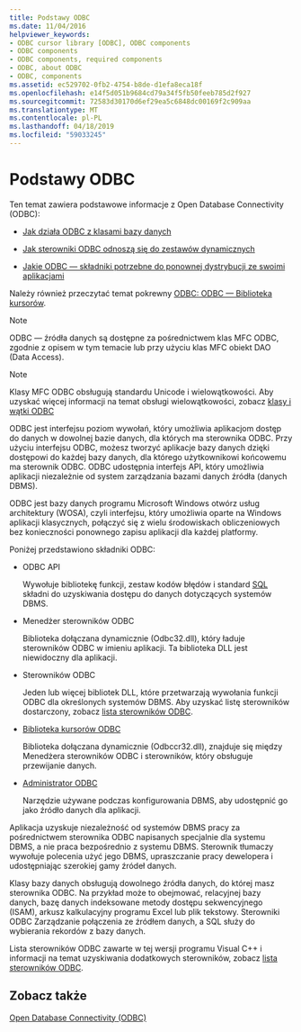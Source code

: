 ```yaml
---
title: Podstawy ODBC
ms.date: 11/04/2016
helpviewer_keywords:
- ODBC cursor library [ODBC], ODBC components
- ODBC components
- ODBC components, required components
- ODBC, about ODBC
- ODBC, components
ms.assetid: ec529702-0fb2-4754-b8de-d1efa8eca18f
ms.openlocfilehash: e14f5d051b9684cd79a34f5fb50feeb785d2f927
ms.sourcegitcommit: 72583d30170d6ef29ea5c6848dc00169f2c909aa
ms.translationtype: MT
ms.contentlocale: pl-PL
ms.lasthandoff: 04/18/2019
ms.locfileid: "59033245"
---
```

# <a name="odbc-basics"></a>Podstawy ODBC

Ten temat zawiera podstawowe informacje z Open Database Connectivity (ODBC):

- [Jak działa ODBC z klasami bazy danych](../../data/odbc/odbc-and-the-database-classes.md)

- [Jak sterowniki ODBC odnoszą się do zestawów dynamicznych](../../data/odbc/odbc-driver-requirements-for-dynasets.md)

- [Jakie ODBC — składniki potrzebne do ponownej dystrybucji ze swoimi aplikacjami](../../data/odbc/redistributing-odbc-components-to-your-customers.md)

Należy również przeczytać temat pokrewny [ODBC: ODBC — Biblioteka kursorów](../../data/odbc/odbc-the-odbc-cursor-library.md).

> [!NOTE]
> ODBC — źródła danych są dostępne za pośrednictwem klas MFC ODBC, zgodnie z opisem w tym temacie lub przy użyciu klas MFC obiekt DAO (Data Access).

> [!NOTE]
> Klasy MFC ODBC obsługują standardu Unicode i wielowątkowości. Aby uzyskać więcej informacji na temat obsługi wielowątkowości, zobacz [klasy i wątki ODBC](../../data/odbc/odbc-classes-and-threads.md)

ODBC jest interfejsu poziom wywołań, który umożliwia aplikacjom dostęp do danych w dowolnej bazie danych, dla których ma sterownika ODBC. Przy użyciu interfejsu ODBC, możesz tworzyć aplikacje bazy danych dzięki dostępowi do każdej bazy danych, dla którego użytkownikowi końcowemu ma sterownik ODBC. ODBC udostępnia interfejs API, który umożliwia aplikacji niezależnie od system zarządzania bazami danych źródła (danych DBMS).

ODBC jest bazy danych programu Microsoft Windows otwórz usług architektury (WOSA), czyli interfejsu, który umożliwia oparte na Windows aplikacji klasycznych, połączyć się z wielu środowiskach obliczeniowych bez konieczności ponownego zapisu aplikacji dla każdej platformy.

Poniżej przedstawiono składniki ODBC:

- ODBC API

   Wywołuje bibliotekę funkcji, zestaw kodów błędów i standard [SQL](../../data/odbc/sql.md) składni do uzyskiwania dostępu do danych dotyczących systemów DBMS.

- Menedżer sterowników ODBC

   Biblioteka dołączana dynamicznie (Odbc32.dll), który ładuje sterowników ODBC w imieniu aplikacji. Ta biblioteka DLL jest niewidoczny dla aplikacji.

- Sterowników ODBC

   Jeden lub więcej bibliotek DLL, które przetwarzają wywołania funkcji ODBC dla określonych systemów DBMS. Aby uzyskać listę sterowników dostarczony, zobacz [lista sterowników ODBC](../../data/odbc/odbc-driver-list.md).

- [Biblioteka kursorów ODBC](../../data/odbc/odbc-the-odbc-cursor-library.md)

   Biblioteka dołączana dynamicznie (Odbccr32.dll), znajduje się między Menedżera sterowników ODBC i sterowników, który obsługuje przewijanie danych.

- [Administrator ODBC](../../data/odbc/odbc-administrator.md)

   Narzędzie używane podczas konfigurowania DBMS, aby udostępnić go jako źródło danych dla aplikacji.

Aplikacja uzyskuje niezależność od systemów DBMS pracy za pośrednictwem sterownika ODBC napisanych specjalnie dla systemu DBMS, a nie praca bezpośrednio z systemu DBMS. Sterownik tłumaczy wywołuje polecenia użyć jego DBMS, upraszczanie pracy dewelopera i udostępniając szerokiej gamy źródeł danych.

Klasy bazy danych obsługują dowolnego źródła danych, do której masz sterownika ODBC. Na przykład może to obejmować, relacyjnej bazy danych, bazę danych indeksowane metody dostępu sekwencyjnego (ISAM), arkusz kalkulacyjny programu Excel lub plik tekstowy. Sterowniki ODBC Zarządzanie połączenia ze źródłem danych, a SQL służy do wybierania rekordów z bazy danych.

Lista sterowników ODBC zawarte w tej wersji programu Visual C++ i informacji na temat uzyskiwania dodatkowych sterowników, zobacz [lista sterowników ODBC](../../data/odbc/odbc-driver-list.md).

## <a name="see-also"></a>Zobacz także

[Open Database Connectivity (ODBC)](../../data/odbc/open-database-connectivity-odbc.md)